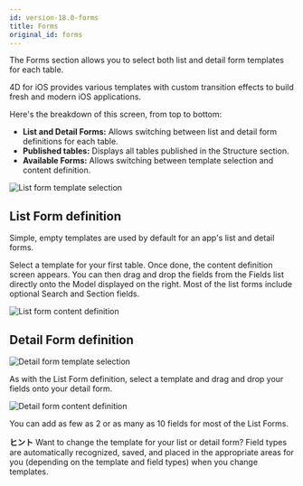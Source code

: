 ```yaml
---
id: version-18.0-forms
title: Forms
original_id: forms
---
```


The Forms section allows you to select both list and detail form templates for each table.

4D for iOS provides various templates with custom transition effects to build fresh and modern iOS applications.

Here's the breakdown of this screen, from top to bottom:

* **List and Detail Forms:** Allows switching between list and detail form definitions for each table.
* **Published tables:** Displays all tables published in the Structure section.
* **Available Forms:** Allows switching between template selection and content definition.

![List form template selection](assets/en/project-editor/Forms-section-templates-selection-4D-for-iOS.png)

## List Form definition

Simple, empty templates are used by default for an app's list and detail forms.

Select a template for your first table. Once done, the content definition screen appears. You can then drag and drop the fields from the Fields list directly onto the Model displayed on the right. Most of the list forms include optional Search and Section fields.

![List form content definition](assets/en/project-editor/Forms-section-content-definition-4D-for-iOS.png)

## Detail Form definition

![Detail form template selection](assets/en/project-editor/Forms-section-detail-form-templates-selection-4D-for-iOS.png)

As with the List Form definition, select a template and drag and drop your fields onto your detail form.

![Detail form content definition](assets/en/project-editor/Forms-section-detail-form-content-definition-4D-for-iOS.png)

You can add as few as 2 or as many as 10 fields for most of the List Forms.<div markdown="1" class = "tips">
**ヒント**
Want to change the template for your list or detail form?
Field types are automatically recognized, saved, and placed in the appropriate areas for you (depending on the template and field types) when you change templates.</div>